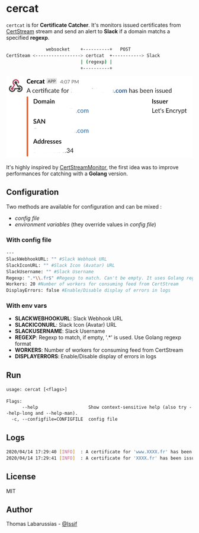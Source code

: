 # cercat

`certcat` is for **Certificate Catcher**. It's monitors issued certificates from [CertStream](https://certstream.calidog.io/) stream and send an alert to **Slack** if a domain matchs a specified **regexp**.

```bash
               websocket    +----------+   POST
CertSteam <-----------------> certcat  +-----------> Slack
                            | (regexp) |
                            +----------+
```

![screenshot](https://github.com/issif/cercat/raw/master/screenshot.png)

It's highly inspired by [CertStreamMonitor](https://github.com/AssuranceMaladieSec/CertStreamMonitor/blob/master/README.md), the first idea was to improve performances for catching with a **Golang** version.

## Configuration

Two methods are available for configuration and can be mixed :
- *config file*
- *environment variables* (they override values in *config file*)

### With config file

```bash
---
SlackWebhookURL: "" #Slack Webhook URL
SlackIconURL: "" #Slack Icon (Avatar) URL
SlackUsername: "" #Slack Username
Regexp: ".*\\.fr$" #Regexp to match. Can't be empty. It uses Golang regexp format
Workers: 20 #Number of workers for consuming feed from CertStream
DisplayErrors: false #Enable/Disable display of errors in logs
```

### With env vars

- **SLACKWEBHOOKURL**: Slack Webhook URL
- **SLACKICONURL**: Slack Icon (Avatar) URL
- **SLACKUSERNAME**: Slack Username
- **REGEXP**: Regexp to match, if empty, '.*' is used. Use Golang regexp format
- **WORKERS**: Number of workers for consuming feed from CertStream
- **DISPLAYERRORS**: Enable/Disable display of errors in logs

## Run

```
usage: cercat [<flags>]

Flags:
      --help                   Show context-sensitive help (also try --help-long and --help-man).
  -c, --configfile=CONFIGFILE  config file
```

## Logs

```bash
2020/04/14 17:29:40 [INFO]  : A certificate for 'www.XXXX.fr' has been issued : {"domain":"www.XXXX.fr","SAN":["www.XXXX.fr"],"issuer":"Let's Encrypt","Addresses":["XX.XX.XX.183","XX.XX.XX.182"]}
2020/04/14 17:29:41 [INFO]  : A certificate for 'XXXX.fr' has been issued : {"domain":"XXXX.fr","SAN":["mail.XXXX.fr","XXXX.fr","www.XXXX.fr"],"issuer":"Let's Encrypt","Addresses":["XX.XX.XX.108"]}
```

## License

MIT

## Author

Thomas Labarussias - [@Issif](https://www.github.com/issif)
